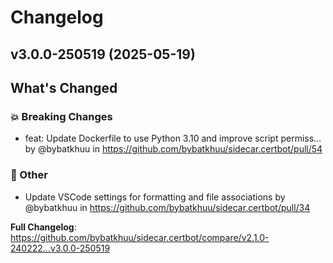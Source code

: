 # Changelog

## v3.0.0-250519 (2025-05-19)

<!-- Release notes generated using configuration in .github/release.yml at v3.0.0-250519 -->

## What's Changed
### 💥 Breaking Changes
* feat: Update Dockerfile to use Python 3.10 and improve script permiss… by @bybatkhuu in https://github.com/bybatkhuu/sidecar.certbot/pull/54
### 💬 Other
* Update VSCode settings for formatting and file associations by @bybatkhuu in https://github.com/bybatkhuu/sidecar.certbot/pull/34


**Full Changelog**: https://github.com/bybatkhuu/sidecar.certbot/compare/v2.1.0-240222...v3.0.0-250519


